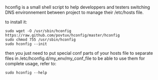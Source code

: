 hconfig is a small shell script to help developpers and testers switching DNS environnement between project to manage their /etc/hosts file.

to install it:
```
sudo wget -O /usr/sbin/hconfig https://raw.github.com/povtux/hconfig/master/hconfig
sudo chmod 755 /usr/sbin/hconfig
sudo hconfig --init
```

then you just need to put special conf parts of your hosts file to separate files in /etc/hconfig.d/my_env/my_conf_file to be able to use them
for complete usage, refer to:
```
sudo hconfig --help
```
